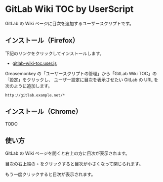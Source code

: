 # GitLab Wiki TOC by UserScript

GitLab の Wiki ページに目次を追加するユーザースクリプトです。

## インストール（Firefox）

下記のリンクをクリックしてインストールします。

 - [gitlab-wiki-toc.user.js][]

Greasemonkey の「ユーザースクリプトの管理」から「GitLab Wiki TOC」の「設定」をクリックし、
ユーザー設定に目次を表示させたい GitLab の URL を次のように追加します。

    http://gitlab.example.net/*

## インストール（Chrome）

TODO

## 使い方

GitLab の Wiki ページを開くと右上の方に目次が表示されます。

目次の右上端の `+` をクリックすると目次が小さくなって閉じられます。

もう一度クリックすると目次が表示されます。


[gitlab-wiki-toc.user.js]: https://github.com/ngyuki/gmscript-gitlab-wiki-toc/raw/master/gitlab-wiki-toc.user.js "gitlab-wiki-toc.user.js"
